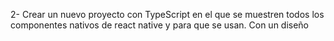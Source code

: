 2- Crear un nuevo proyecto con TypeScript en el que se muestren todos los
componentes nativos de react native y para que se usan. Con un diseño
